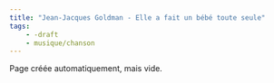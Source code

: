 ```yaml
---
title: "Jean-Jacques Goldman - Elle a fait un bébé toute seule"
tags:
    - -draft
    - musique/chanson
---
```


Page créée automatiquement, mais vide.
